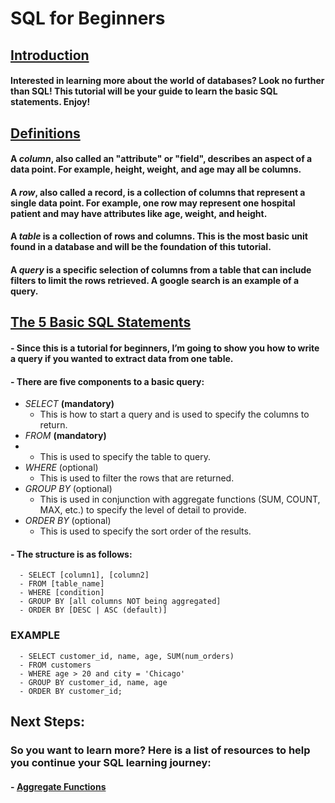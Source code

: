 # SQL for Beginners
## <ins>Introduction</ins>
#### Interested in learning more about the world of databases? Look no further than SQL! This tutorial will be your guide to learn the basic SQL statements. Enjoy!


## <ins>Definitions</ins>
#### A <i>column</i>, also called an "attribute" or "field", describes an aspect of a data point. For example, height, weight, and age may all be columns.
#### A <i>row</i>, also called a record, is a collection of columns that represent a single data point. For example, one row may represent one hospital patient and may have attributes like age, weight, and height.
#### A <i>table</i> is a collection of rows and columns. This is the most basic unit found in a database and will be the foundation of this tutorial.
#### A <i>query</i> is a specific selection of columns from a table that can include filters to limit the rows retrieved. A google search is an example of a query.

## <ins>The 5 Basic SQL Statements</ins>
#### - Since this is a tutorial for beginners, I’m going to show you how to write a query if you wanted to extract data from one table.
#### - There are five components to a basic query:
   - _SELECT_ **(mandatory)**
      - This is how to start a query and is used to specify the columns to return.
   - _FROM_ **(mandatory)**
   -  - This is used to specify the table to query.
   - _WHERE_ (optional)
      - This is used to filter the rows that are returned.
   - _GROUP BY_ (optional)
      - This is used in conjunction with aggregate functions (SUM, COUNT, MAX, etc.) to specify the level of detail to provide.
   - _ORDER BY_ (optional)
      - This is used to specify the sort order of the results.
#### - The structure is as follows:
      - SELECT [column1], [column2]
      - FROM [table_name]
      - WHERE [condition]
      - GROUP BY [all columns NOT being aggregated]
      - ORDER BY [DESC | ASC (default)]
### EXAMPLE
      - SELECT customer_id, name, age, SUM(num_orders)
      - FROM customers
      - WHERE age > 20 and city = 'Chicago'
      - GROUP BY customer_id, name, age
      - ORDER BY customer_id;

## Next Steps:
### So you want to learn more? Here is a list of resources to help you continue your SQL learning journey:
#### - [Aggregate Functions](https://github.com/uvudataclub2022/UVU-2022-2023/blob/Data-Analytics/Relational%20Databases%20(SQL)/Tutorials/SQL/Aggregate%20Functions.md)
